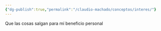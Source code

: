 ```yaml
---
{"dg-publish":true,"permalink":"/claudio-machado/conceptos/interes/"}
---
```


Que las cosas salgan para mí beneficio personal 